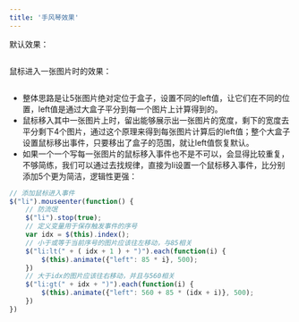 ```yaml
---
title: '手风琴效果'
---
```


默认效果：

<center>
    <img src="https://mynotes-1257961174.cos.ap-beijing.myqcloud.com/youdaoNotes/jq-7/1.png" alt="">
</center>

鼠标进入一张图片时的效果：

<center>
    <img src="https://mynotes-1257961174.cos.ap-beijing.myqcloud.com/youdaoNotes/jq-7/2.png" style="max-width: 650px" alt="">
</center>

- 整体思路是让5张图片绝对定位于盒子，设置不同的left值，让它们在不同的位置，left值是通过大盒子平分到每一个图片上计算得到的。
- 鼠标移入其中一张图片上时，留出能够展示出一张图片的宽度，剩下的宽度去平分剩下4个图片，通过这个原理来得到每张图片计算后的left值；整个大盒子设置鼠标移出事件，只要移出了盒子的范围，就让left值恢复默认。
- 如果一个一个写每一张图片的鼠标移入事件也不是不可以，会显得比较重复，不够简练，我们可以通过去找规律，直接为li设置一个鼠标移入事件，比分别添加5个更为简洁，逻辑性更强：

```js
// 添加鼠标进入事件
$("li").mouseenter(function() {
    // 防流氓
    $("li").stop(true);
    // 定义变量用于保存触发事件的序号
    var idx = $(this).index();
    // 小于或等于当前序号的图片应该往左移动，与85相关
    $("li:lt(" + ( idx + 1 ) + ")").each(function(i) {
        $(this).animate({"left": 85 * i}, 500);
    })
    // 大于idx的图片应该往右移动，并且与560相关
    $("li:gt(" + idx + ")").each(function(i) {
        $(this).animate({"left": 560 + 85 * (idx + i)}, 500);
    })
})
```